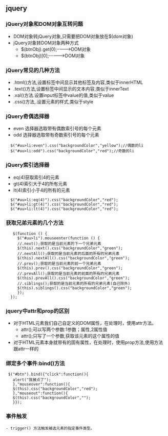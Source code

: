 ## jquery

### jQuery对象和DOM对象互转问题
   - DOM对象转jQuery对象,只需要把DOM对象放在$(dom对象)
   - jQuery对象转DOM对象两种方式
     + $(btnObj).get(0);---->DOM对象
     + $(btnObj)[0];----->DOM对象
### jQuery常见的几种方法
   - .html()方法,设置标签中间显示其他标签及内容,类似于innerHTML
   - .text()方法,设置标签中间显示的文本内容,类似于innerText
   - .val()方法.设置input标签中value的值,类似于value
   - .css()方法,.设置元素的样式,类似于style
### jQuery奇偶选择器
  - even 选择器选取带有偶数索引号的每个元素
  - odd 选择器选取带有奇数索引号的每个元素
  ```
    $("#uu>li:even").css("backgroundColor","yellow");//偶数的li
    $("#uu>li:odd").css("backgroundColor","red");//奇数的li
   ```
### jQuery索引选择器
  - eq(4)获取索引4的元素
  - gt(4)索引大于4的所有元素
  - lt(4)索引小于4的所有的元素
  ```
    $("#uu>li:eq(4)").css("backgroundColor","red");
    $("#uu>li:gt(4)").css("backgroundColor","red");
    $("#uu>li:lt(4)").css("backgroundColor","red");
   ```
### 获取兄弟元素的几个方法
   ```
      $(function () {
	    $("#uu>li").mouseenter(function () {
		//.next();获取的是当前元素的下一个兄弟元素
		$(this).next().css("backgroundColor","green");
		//.nextAll();获取的是当前元素的后面的所有的兄弟元素
		$(this).nextAll().css("backgroundColor","green");
		//.prev();获取的是当前元素的前一个兄弟元素
		$(this).prev().css("backgroundColor","green");
		//.prevAll();获取的是当前元素的前面的所有的兄弟元素
		$(this).prevAll().css("backgroundColor","green");
		//.siblings();获取的是当前元素的所有的兄弟元素(自己除外)
		$(this).siblings().css("backgroundColor","green");
	    });
	 }); 
   ```
###  jquery中attr和prop的区别
  - 对于HTML元素我们自己自定义的DOM属性，在处理时，使用attr方法。
    + attr();可以写两个参数:1参数；属性,2属性值
    + attr();只写了一个参数,获取该元素的这个属性的值
  - 对于HTML元素本身就带有的固有属性，在处理时，使用prop方法,使用方法跟attr一样的
### 绑定多个事件:bind()方法
 ```
  $("#btn").bind({"click":function(){
	alert("我被点了");
    },"mouseover":function(){
	$(this).css("backgroundColor","red");
    },"mouseout":function(){
	$(this).css("backgroundColor","");
    }});
   ```
  ### 事件触发
    - trigger() 方法触发被选元素的指定事件类型。
